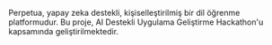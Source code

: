 Perpetua, yapay zeka destekli, kişiselleştirilmiş bir dil öğrenme platformudur. Bu proje, AI Destekli Uygulama Geliştirme Hackathon'u kapsamında geliştirilmektedir.
